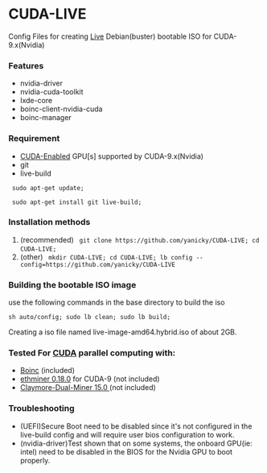 # CUDA-LIVE
Config Files for creating [Live](https://live-team.pages.debian.net/live-manual/html/live-manual/about-project.en.html#76) Debian(buster) bootable ISO for CUDA-9.x(Nvidia)

### Features
* nvidia-driver
* nvidia-cuda-toolkit
* lxde-core
* boinc-client-nvidia-cuda
* boinc-manager

### Requirement
* [CUDA-Enabled](https://developer.nvidia.com/cuda-gpus#compute) GPU[s] supported by CUDA-9.x(Nvidia)
* git
* live-build

``` sudo apt-get update;```

``` sudo apt-get install git live-build;```

### Installation methods

1. (recommended) ``` git clone https://github.com/yanicky/CUDA-LIVE; cd CUDA-LIVE;```
``` ```
2. (other) ``` mkdir CUDA-LIVE; cd CUDA-LIVE; lb config --config=https://github.com/yanicky/CUDA-LIVE```

### Building the bootable ISO image
use the following commands in the base directory to build the iso

```sh auto/config; sudo lb clean; sudo lb build;```

Creating a iso file named live-image-amd64.hybrid.iso of about 2GB.

### Tested For [CUDA](https://developer.nvidia.com/cuda-zone) parallel computing with:
* [Boinc](https://boinc.berkeley.edu/) (included)
* [ethminer 0.18.0](https://github.com/ethereum-mining/ethminer/releases/tag/v0.18.0) for CUDA-9 (not included)
* [Claymore-Dual-Miner 15.0
](https://github.com/Claymore-Dual/Claymore-Dual-Miner/releases/tag/15.0) (not included)

### Troubleshooting
* (UEFI)Secure Boot need to be disabled since it's not configured in the live-build config and will require user bios configuration to work.
* (nvidia-driver)Test shown that on some systems, the onboard GPU(ie: intel) need to be disabled in the BIOS for the Nvidia GPU to boot properly.
